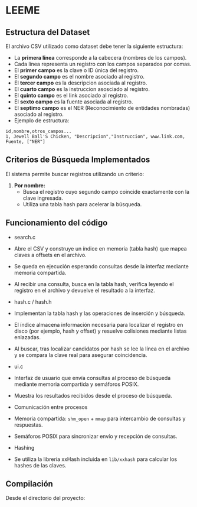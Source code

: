 # LEEME

## Estructura del Dataset

El archivo CSV utilizado como dataset debe tener la siguiente estructura:

- La **primera línea** corresponde a la cabecera (nombres de los campos).
- Cada línea representa un registro con los campos separados por comas.
- El **primer campo** es la clave o ID única del registro.
- El **segundo campo** es el nombre asociado al registro.
- El **tercer campo** es la descripcion asociada al registro.
- El **cuarto campo** es la instruccion asosciado al registro.
- El **quinto campo** es el link asociado al registro.
- El **sexto campo** es la fuente asociada al registro.
- El **septimo campo** es el NER (Reconocimiento de entidades nombradas) asociado al registro.
- Ejemplo de estructura:

```
id,nombre,otros_campos...
1, Jewell Ball'S Chicken, "Descripcion","Instruccion", www.link.com, Fuente, ["NER"]
```

## Criterios de Búsqueda Implementados

El sistema permite buscar registros utilizando un criterio:

1. **Por nombre:**
   - Busca el registro cuyo segundo campo coincide exactamente con la clave ingresada.
   - Utiliza una tabla hash para acelerar la búsqueda.


## Funcionamiento del código

- search.c
- Abre el CSV y construye un índice en memoria (tabla hash) que mapea claves a offsets en el archivo.
- Se queda en ejecución esperando consultas desde la interfaz mediante memoria compartida.
- Al recibir una consulta, busca en la tabla hash, verifica leyendo el registro en el archivo y devuelve el resultado a la interfaz.

- hash.c / hash.h
- Implementan la tabla hash y las operaciones de inserción y búsqueda.
- El índice almacena información necesaria para localizar el registro en disco (por ejemplo, hash y offset) y resuelve colisiones mediante listas enlazadas.
- Al buscar, tras localizar candidatos por hash se lee la línea en el archivo y se compara la clave real para asegurar coincidencia.

- ui.c
- Interfaz de usuario que envía consultas al proceso de búsqueda mediante memoria compartida y semáforos POSIX.
- Muestra los resultados recibidos desde el proceso de búsqueda.

- Comunicación entre procesos
- Memoria compartida: `shm_open` + `mmap` para intercambio de consultas y respuestas.
- Semáforos POSIX para sincronizar envío y recepción de consultas.

- Hashing
- Se utiliza la librería xxHash incluida en `lib/xxhash` para calcular los hashes de las claves.

## Compilación

Desde el directorio del proyecto:
```sh
